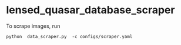 # lensed_quasar_database_scraper

To scrape images, run
```
python  data_scraper.py  -c configs/scraper.yaml
```
